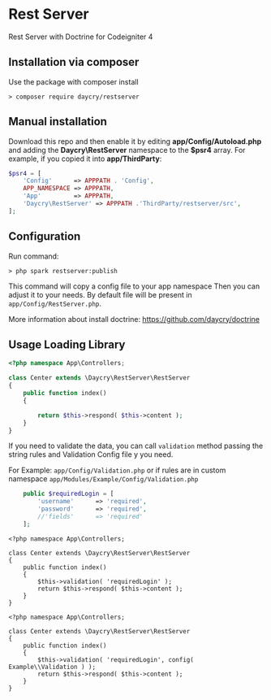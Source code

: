 # Rest Server

Rest Server with Doctrine for Codeigniter 4

## Installation via composer

Use the package with composer install

	> composer require daycry/restserver

## Manual installation

Download this repo and then enable it by editing **app/Config/Autoload.php** and adding the **Daycry\RestServer**
namespace to the **$psr4** array. For example, if you copied it into **app/ThirdParty**:

```php
$psr4 = [
    'Config'      => APPPATH . 'Config',
    APP_NAMESPACE => APPPATH,
    'App'         => APPPATH,
    'Daycry\RestServer' => APPPATH .'ThirdParty/restserver/src',
];
```

## Configuration

Run command:

	> php spark restserver:publish

This command will copy a config file to your app namespace
Then you can adjust it to your needs. By default file will be present in `app/Config/RestServer.php`.

More information about install doctrine: https://github.com/daycry/doctrine


## Usage Loading Library

```php
<?php namespace App\Controllers;

class Center extends \Daycry\RestServer\RestServer
{
    public function index()
    {

        return $this->respond( $this->content );
    }
}

```

If you need to validate the data, you can call `validation` method passing the string rules and Validation Config file y you need.

For Example: `app/Config/Validation.php` or if rules are in custom namespace `app/Modules/Example/Config/Validation.php`

```php
	public $requiredLogin = [
		'username'		=> 'required',
		'password'		=> 'required',
		//'fields'		=> 'required'
	];
```

```
<?php namespace App\Controllers;

class Center extends \Daycry\RestServer\RestServer
{
    public function index()
    {
        $this->validation( 'requiredLogin' );
        return $this->respond( $this->content );
    }
}
```

```
<?php namespace App\Controllers;

class Center extends \Daycry\RestServer\RestServer
{
    public function index()
    {
        $this->validation( 'requiredLogin', config( Example\\Validation ) );
        return $this->respond( $this->content );
    }
}
```


